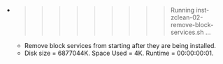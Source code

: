 * >>>>>>>>> Running inst-zclean-02-remove-block-services.sh ...
  * Remove block services from starting after they are being installed.
  * Disk size = 6877044K. Space Used = 4K. Runtime = 00:00:00:01.
